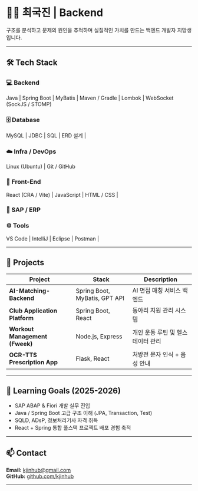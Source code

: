 # 🧑‍💻 최국진 | Backend 

구조를 분석하고 문제의 원인을 추적하며 실질적인 가치를 만드는 백엔드 개발자 지망생입니다.  

---

## 🛠 Tech Stack

### 💻 Backend
Java | Spring Boot | MyBatis |  Maven / Gradle | Lombok  | WebSocket (SockJS / STOMP)

### 🗄 Database
MySQL | JDBC | SQL | ERD 설계 | 

### ☁️ Infra / DevOps
Linux (Ubuntu) | Git / GitHub

### 🧩 Front-End
React (CRA / Vite) | JavaScript | HTML / CSS |   

### 🧠 SAP / ERP

### ⚙️ Tools
VS Code | IntelliJ | Eclipse | Postman  |

---

## 🚀 Projects

| Project | Stack | Description |
|----------|--------|-------------|
| **AI-Matching-Backend** | Spring Boot, MyBatis, GPT API | AI 면접 매칭 서비스 백엔드 |
| **Club Application Platform** | Spring Boot, React | 동아리 지원 관리 시스템 |
| **Workout Management (Fweek)** | Node.js, Express | 개인 운동 루틴 및 헬스 데이터 관리 |
| **OCR-TTS Prescription App** | Flask, React | 처방전 문자 인식 + 음성 안내 |
---


## 🎯 Learning Goals (2025-2026)
- SAP ABAP & Fiori 개발 실무 진입  
- Java / Spring Boot 고급 구조 이해 (JPA, Transaction, Test)  
- SQLD, ADsP, 정보처리기사 자격 취득  
- React + Spring 통합 풀스택 프로젝트 배포 경험 축적  

---

## 📫 Contact
**Email:** kjinhub@gmail.com  
**GitHub:** [github.com/kjinhub](https://github.com/kjinhub)

---

